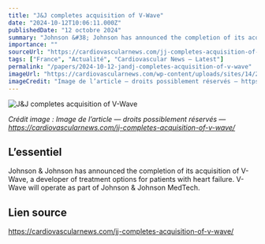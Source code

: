 ```yaml
---
title: "J&J completes acquisition of V-Wave"
date: "2024-10-12T10:06:11.000Z"
publishedDate: "12 octobre 2024"
summary: "Johnson &#38; Johnson has announced the completion of its acquisition of V-Wave, a developer of treatment options for patients with heart failure. V-Wave will operate as part of Johnson &#38; Johnson MedTech."
importance: ""
sourceUrl: "https://cardiovascularnews.com/jj-completes-acquisition-of-v-wave/"
tags: ["France", "Actualité", "Cardiovascular News — Latest"]
permalink: "/papers/2024-10-12-jandj-completes-acquisition-of-v-wave"
imageUrl: "https://cardiovascularnews.com/wp-content/uploads/sites/14/2024/04/Ventura_Interatrial_Shunt.jpg"
imageCredit: "Image de l’article — droits possiblement réservés — https://cardiovascularnews.com/jj-completes-acquisition-of-v-wave/"
---
```


![J&J completes acquisition of V-Wave](https://cardiovascularnews.com/wp-content/uploads/sites/14/2024/04/Ventura_Interatrial_Shunt.jpg)

*Crédit image : Image de l’article — droits possiblement réservés — https://cardiovascularnews.com/jj-completes-acquisition-of-v-wave/*

## L’essentiel

Johnson &#38; Johnson has announced the completion of its acquisition of V-Wave, a developer of treatment options for patients with heart failure. V-Wave will operate as part of Johnson &#38; Johnson MedTech.

## Lien source

https://cardiovascularnews.com/jj-completes-acquisition-of-v-wave/
